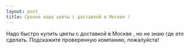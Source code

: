 ```yaml
---
layout: post 
title: Срочно надо цветы с доставкой в Москве ‌‌! 
--- 
```

Надо быстро купить цветы с доставкой в Москве ‌‌, но не знаю где это сделать. Подскажите проверенную компанию, пожалуйста!